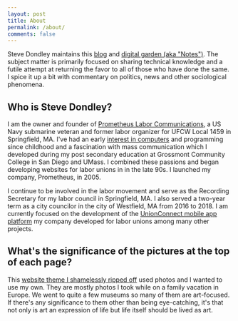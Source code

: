 ```yaml
---
layout: post
title: About
permalink: /about/
comments: false
---
```


Steve Dondley maintains this [blog](/) and [digital garden (aka "Notes")](/notes/). The subject matter is primarily focused on sharing technical knowledge and a futile attempt at returning the favor to all of those who have done the same. I spice it up a bit with commentary on politics, news and other sociological phenomena.

## Who is Steve Dondley?
I am the owner and founder of [Prometheus Labor
Communications](http://prometheuslabor.com), a US Navy submarine veteran
and former labor organizer for UFCW Local 1459 in Springfield, MA. I've had an early
[interest in computers](https://steve.dondley.com/Tech-stuff/#computer-hardware) and programming since childhood and a fascination with
mass communication which I developed during my post secondary education at
Grossmont Community College in San Diego and UMass. I combined these passions and
began developing websites for labor unions in in the late 90s. I launched my
company, Prometheus, in 2005.

I continue to be involved in the labor movement and serve as the Recording
Secretary for my labor council in Springfield, MA. I also served a two-year term
as a city councilor in the city of Westfield, MA from 2016 to 2018. I am
currently focused on the development of the [UnionConnect mobile app
platform](https://unionconnect.com) my company developed for labor unions among
many other projects.

## What's the significance of the pictures at the top of each page?

This [website theme I shamelessly ripped off](https://github.com/MaximeKjaer/kjaer.io) used
photos and I wanted to use my own. They are mostly photos I took while on a
family vacation in Europe. We went to quite a few museums so many of them are
art-focused. If there's any significance to them other than being eye-catching,
it's that not only is art an expression of life but life itself should be
lived as art.
